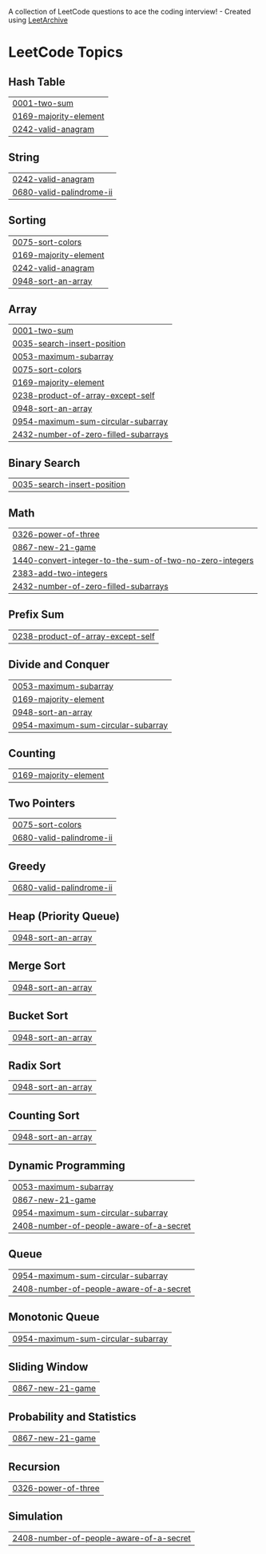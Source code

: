 A collection of LeetCode questions to ace the coding interview! - Created using [LeetArchive](https://github.com/anujlunawat/LeetArchive)


<!---LeetCode Topics Start-->
# LeetCode Topics
## Hash Table
|  |
| ------- |
| [0001-two-sum](https://github.com/Tviens7/DSA-Practice/tree/main/LeetCode/0001-two-sum) |
| [0169-majority-element](https://github.com/Tviens7/DSA-Practice/tree/main/LeetCode/0169-majority-element) |
| [0242-valid-anagram](https://github.com/Tviens7/DSA-Practice/tree/main/LeetCode/0242-valid-anagram) |
## String
|  |
| ------- |
| [0242-valid-anagram](https://github.com/Tviens7/DSA-Practice/tree/main/LeetCode/0242-valid-anagram) |
| [0680-valid-palindrome-ii](https://github.com/Tviens7/DSA-Practice/tree/main/LeetCode/0680-valid-palindrome-ii) |
## Sorting
|  |
| ------- |
| [0075-sort-colors](https://github.com/Tviens7/DSA-Practice/tree/main/LeetCode/0075-sort-colors) |
| [0169-majority-element](https://github.com/Tviens7/DSA-Practice/tree/main/LeetCode/0169-majority-element) |
| [0242-valid-anagram](https://github.com/Tviens7/DSA-Practice/tree/main/LeetCode/0242-valid-anagram) |
| [0948-sort-an-array](https://github.com/Tviens7/DSA-Practice/tree/main/LeetCode/0948-sort-an-array) |
## Array
|  |
| ------- |
| [0001-two-sum](https://github.com/Tviens7/DSA-Practice/tree/main/LeetCode/0001-two-sum) |
| [0035-search-insert-position](https://github.com/Tviens7/DSA-Practice/tree/main/LeetCode/0035-search-insert-position) |
| [0053-maximum-subarray](https://github.com/Tviens7/DSA-Practice/tree/main/LeetCode/0053-maximum-subarray) |
| [0075-sort-colors](https://github.com/Tviens7/DSA-Practice/tree/main/LeetCode/0075-sort-colors) |
| [0169-majority-element](https://github.com/Tviens7/DSA-Practice/tree/main/LeetCode/0169-majority-element) |
| [0238-product-of-array-except-self](https://github.com/Tviens7/DSA-Practice/tree/main/LeetCode/0238-product-of-array-except-self) |
| [0948-sort-an-array](https://github.com/Tviens7/DSA-Practice/tree/main/LeetCode/0948-sort-an-array) |
| [0954-maximum-sum-circular-subarray](https://github.com/Tviens7/DSA-Practice/tree/main/LeetCode/0954-maximum-sum-circular-subarray) |
| [2432-number-of-zero-filled-subarrays](https://github.com/Tviens7/DSA-Practice/tree/main/LeetCode/2432-number-of-zero-filled-subarrays) |
## Binary Search
|  |
| ------- |
| [0035-search-insert-position](https://github.com/Tviens7/DSA-Practice/tree/main/LeetCode/0035-search-insert-position) |
## Math
|  |
| ------- |
| [0326-power-of-three](https://github.com/Tviens7/DSA-Practice/tree/main/LeetCode/0326-power-of-three) |
| [0867-new-21-game](https://github.com/Tviens7/DSA-Practice/tree/main/LeetCode/0867-new-21-game) |
| [1440-convert-integer-to-the-sum-of-two-no-zero-integers](https://github.com/Tviens7/DSA-Practice/tree/main/LeetCode/1440-convert-integer-to-the-sum-of-two-no-zero-integers) |
| [2383-add-two-integers](https://github.com/Tviens7/DSA-Practice/tree/main/LeetCode/2383-add-two-integers) |
| [2432-number-of-zero-filled-subarrays](https://github.com/Tviens7/DSA-Practice/tree/main/LeetCode/2432-number-of-zero-filled-subarrays) |
## Prefix Sum
|  |
| ------- |
| [0238-product-of-array-except-self](https://github.com/Tviens7/DSA-Practice/tree/main/LeetCode/0238-product-of-array-except-self) |
## Divide and Conquer
|  |
| ------- |
| [0053-maximum-subarray](https://github.com/Tviens7/DSA-Practice/tree/main/LeetCode/0053-maximum-subarray) |
| [0169-majority-element](https://github.com/Tviens7/DSA-Practice/tree/main/LeetCode/0169-majority-element) |
| [0948-sort-an-array](https://github.com/Tviens7/DSA-Practice/tree/main/LeetCode/0948-sort-an-array) |
| [0954-maximum-sum-circular-subarray](https://github.com/Tviens7/DSA-Practice/tree/main/LeetCode/0954-maximum-sum-circular-subarray) |
## Counting
|  |
| ------- |
| [0169-majority-element](https://github.com/Tviens7/DSA-Practice/tree/main/LeetCode/0169-majority-element) |
## Two Pointers
|  |
| ------- |
| [0075-sort-colors](https://github.com/Tviens7/DSA-Practice/tree/main/LeetCode/0075-sort-colors) |
| [0680-valid-palindrome-ii](https://github.com/Tviens7/DSA-Practice/tree/main/LeetCode/0680-valid-palindrome-ii) |
## Greedy
|  |
| ------- |
| [0680-valid-palindrome-ii](https://github.com/Tviens7/DSA-Practice/tree/main/LeetCode/0680-valid-palindrome-ii) |
## Heap (Priority Queue)
|  |
| ------- |
| [0948-sort-an-array](https://github.com/Tviens7/DSA-Practice/tree/main/LeetCode/0948-sort-an-array) |
## Merge Sort
|  |
| ------- |
| [0948-sort-an-array](https://github.com/Tviens7/DSA-Practice/tree/main/LeetCode/0948-sort-an-array) |
## Bucket Sort
|  |
| ------- |
| [0948-sort-an-array](https://github.com/Tviens7/DSA-Practice/tree/main/LeetCode/0948-sort-an-array) |
## Radix Sort
|  |
| ------- |
| [0948-sort-an-array](https://github.com/Tviens7/DSA-Practice/tree/main/LeetCode/0948-sort-an-array) |
## Counting Sort
|  |
| ------- |
| [0948-sort-an-array](https://github.com/Tviens7/DSA-Practice/tree/main/LeetCode/0948-sort-an-array) |
## Dynamic Programming
|  |
| ------- |
| [0053-maximum-subarray](https://github.com/Tviens7/DSA-Practice/tree/main/LeetCode/0053-maximum-subarray) |
| [0867-new-21-game](https://github.com/Tviens7/DSA-Practice/tree/main/LeetCode/0867-new-21-game) |
| [0954-maximum-sum-circular-subarray](https://github.com/Tviens7/DSA-Practice/tree/main/LeetCode/0954-maximum-sum-circular-subarray) |
| [2408-number-of-people-aware-of-a-secret](https://github.com/Tviens7/DSA-Practice/tree/main/LeetCode/2408-number-of-people-aware-of-a-secret) |
## Queue
|  |
| ------- |
| [0954-maximum-sum-circular-subarray](https://github.com/Tviens7/DSA-Practice/tree/main/LeetCode/0954-maximum-sum-circular-subarray) |
| [2408-number-of-people-aware-of-a-secret](https://github.com/Tviens7/DSA-Practice/tree/main/LeetCode/2408-number-of-people-aware-of-a-secret) |
## Monotonic Queue
|  |
| ------- |
| [0954-maximum-sum-circular-subarray](https://github.com/Tviens7/DSA-Practice/tree/main/LeetCode/0954-maximum-sum-circular-subarray) |
## Sliding Window
|  |
| ------- |
| [0867-new-21-game](https://github.com/Tviens7/DSA-Practice/tree/main/LeetCode/0867-new-21-game) |
## Probability and Statistics
|  |
| ------- |
| [0867-new-21-game](https://github.com/Tviens7/DSA-Practice/tree/main/LeetCode/0867-new-21-game) |
## Recursion
|  |
| ------- |
| [0326-power-of-three](https://github.com/Tviens7/DSA-Practice/tree/main/LeetCode/0326-power-of-three) |
## Simulation
|  |
| ------- |
| [2408-number-of-people-aware-of-a-secret](https://github.com/Tviens7/DSA-Practice/tree/main/LeetCode/2408-number-of-people-aware-of-a-secret) |
<!---LeetCode Topics End-->